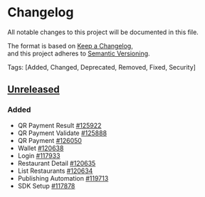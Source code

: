 # Changelog  
All notable changes to this project will be documented in this file.  

The format is based on [Keep a Changelog](https://keepachangelog.com/en/1.0.0/),  
and this project adheres to [Semantic Versioning](https://semver.org/spec/v2.0.0.html).  

Tags: [Added, Changed, Deprecated, Removed, Fixed, Security]

## [Unreleased](https://github.com/multinetinventiv/GastroPay-SDK-Android/compare/)

### Added
- QR Payment Result [#125922](http://isttfs02:8080/tfs/MultinetCollection/Prj%20-%20%C4%B0sfanbul/_workitems/edit/125922)
- QR Payment Validate [#125888](http://isttfs02:8080/tfs/MultinetCollection/Prj%20-%20%C4%B0sfanbul/_workitems/edit/125888)
- QR Payment [#126050](http://isttfs02:8080/tfs/MultinetCollection/Prj%20-%20%C4%B0sfanbul/_workitems/edit/126050)
- Wallet [#120638](http://isttfs02:8080/tfs/MultinetCollection/Prj%20-%20%C4%B0sfanbul/_workitems/edit/120638)
- Login [#117933](http://isttfs02:8080/tfs/MultinetCollection/Prj%20-%20%C4%B0sfanbul/_workitems/edit/117933)
- Restaurant Detail [#120635](http://isttfs02:8080/tfs/MultinetCollection/Prj%20-%20%C4%B0sfanbul/_workitems/edit/120635)
- List Restaurants [#120634](http://isttfs02:8080/tfs/MultinetCollection/Prj%20-%20%C4%B0sfanbul/_workitems/edit/120634)
- Publishing Automation [#119713](http://isttfs02:8080/tfs/MultinetCollection/Prj%20-%20%C4%B0sfanbul/_workitems/edit/119713)
- SDK Setup [#117878](http://isttfs02:8080/tfs/MultinetCollection/Prj%20-%20%C4%B0sfanbul/_workitems/edit/117878)

